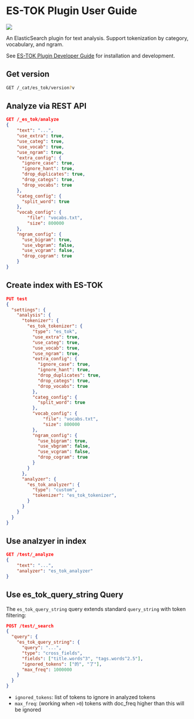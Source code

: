 # ES-TOK Plugin User Guide

![](https://img.shields.io/badge/es__tok-0.7.2-blue)

An ElasticSearch plugin for text analysis. Support tokenization by category, vocabulary, and ngram.

See [ES-TOK Plugin Developer Guide](DEVELOP.md) for installation and development.

## Get version

```sh
GET /_cat/es_tok/version?v
```

## Analyze via REST API

```json
GET /_es_tok/analyze
{
    "text": "...",
    "use_extra": true,
    "use_categ": true,
    "use_vocab": true,
    "use_ngram": true,
    "extra_config": {
      "ignore_case": true,
      "ignore_hant": true,
      "drop_duplicates": true,
      "drop_categs": true,
      "drop_vocabs": true
    },
    "categ_config": {
      "split_word": true
    },
    "vocab_config": {
        "file": "vocabs.txt",
        "size": 800000
    },
    "ngram_config": {
      "use_bigram": true,
      "use_vbgram": false,
      "use_vcgram": false,
      "drop_cogram": true
    }
}
```

## Create index with ES-TOK

```json
PUT test
{
  "settings": {
    "analysis": {
      "tokenizer": {
        "es_tok_tokenizer": {
          "type": "es_tok",
          "use_extra": true,
          "use_categ": true,
          "use_vocab": true,
          "use_ngram": true,
          "extra_config": {
            "ignore_case": true,
            "ignore_hant": true,
            "drop_duplicates": true,
            "drop_categs": true,
            "drop_vocabs": true
          },
          "categ_config": {
            "split_word": true
          },
          "vocab_config": {
              "file": "vocabs.txt",
              "size": 800000
          },
          "ngram_config": {
            "use_bigram": true,
            "use_vbgram": false,
            "use_vcgram": false,
            "drop_cogram": true
          }
        }
      },
      "analyzer": {
        "es_tok_analyzer": {
          "type": "custom",
          "tokenizer": "es_tok_tokenizer",
        }
      }
    }
  }
}
```

## Use analzyer in index

```json
GET /test/_analyze
{
    "text": "...",
    "analyzer": "es_tok_analyzer"
}
```

## Use es_tok_query_string Query

The `es_tok_query_string` query extends standard `query_string` with token filtering:

```json
POST /test/_search
{
  "query": {
    "es_tok_query_string": {
      "query": "...",
      "type": "cross_fields",
      "fields": ["title.words^3", "tags.words^2.5"],
      "ignored_tokens": ["的", "了"],
      "max_freq": 1000000
    }
  }
}
```

- `ignored_tokens`: list of tokens to ignore in analyzed tokens
- `max_freq`: (working when `>0`) tokens with doc_freq higher than this will be ignored